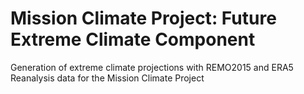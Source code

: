 # Mission Climate Project: Future Extreme Climate Component

Generation of extreme climate projections with REMO2015 and ERA5 Reanalysis data for the Mission Climate Project
